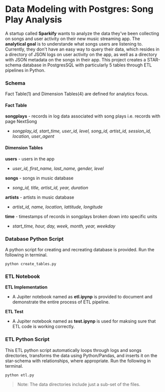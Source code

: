 # Data Modeling with Postgres: Song Play Analysis

A startup called **Sparkify** wants to analyze the data they've been collecting on songs and user activity on their new music streaming app. The **analytical goal** is to understande what songs users are listening to. Currently, they don't have an easy way to query their data, which resides in a directory of JSON logs on user activity on the app, as well as a directory with JSON metadata on the songs in their app. This project creates a STAR-schema database in PostgresSQL with particularly 5 tables through ETL pipelines in Python.

### Schema
Fact Table(1) and Dimension Tables(4) are defined for analytics focus.

#### Fact Table
**songplays** - records in log data associated with song plays i.e. records with page NextSong
- *songplay_id, start_time, user_id, level, song_id, artist_id, session_id, location, user_agent*

#### Dimension Tables
**users** - users in the app
- *user_id, first_name, last_name, gender, level*

**songs** - songs in music database
- *song_id, title, artist_id, year, duration*

**artists** - artists in music database
- *artist_id, name, location, lattitude, longitude*

**time** - timestamps of records in songplays broken down into specific units
- *start_time, hour, day, week, month, year, weekday*

### Database Python Script
A python script for creating and recreating database is provided. Run the following in terminal.
```
python create_tables.py
```

### ETL Notebook
**ETL Implementation**
- A Jupiter notebook named as **etl.ipynp** is provided to document and demonstrate the entire process of ETL pipeline.  

**ETL Test**
- A Jupiter notebook named as **test.ipynp** is used for maksing sure that ETL code is working correctly.

### ETL Python Script
This ETL python script automatically loops through logs and songs directories, transforms the data using Python/Pandas, and inserts it on the star-schema with relationships, where appropriate. Run the following in terminal.
```
python etl.py
```

> Note: The data directories include just a sub-set of the files.
